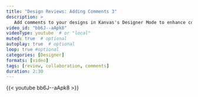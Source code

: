 ```yaml
---
title: "Design Reviews: Adding Comments 3"
description: >
   Add comments to your designs in Kanvas's Designer Mode to enhance collaboration and streamline design reviews.
video_id: "bb6J--aApk8"
videoType: youtube  # or "local"
muted: true  # optional
autoplay: true  # optional
loop: true #optional
categories: [Designer]
formats: [video]
tags: [review, collaboration, comments]
duration: 2:30
---
```


{{< youtube bb6J--aApk8 >}}